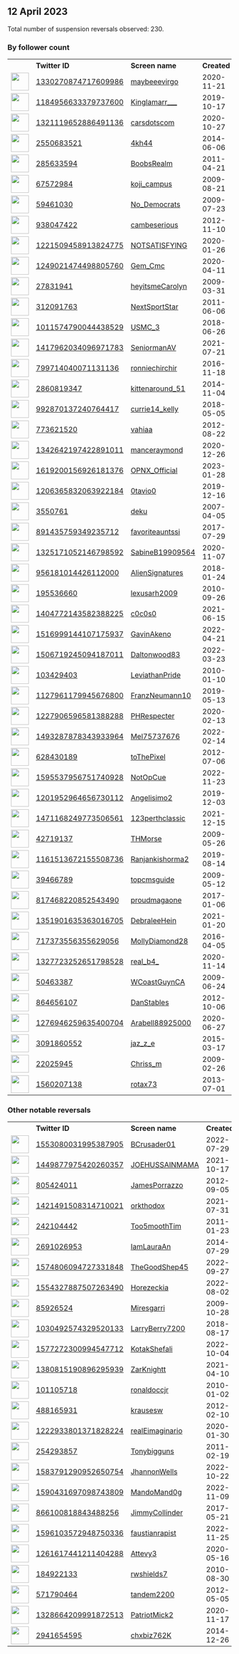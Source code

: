 
## 12 April 2023
Total number of suspension reversals observed: 230.

### By follower count
<table><tr><th></th><th align="left">Twitter ID</th><th align="left">Screen name</th>
<th align="left">Created</th><th align="left">Status</th><th align="left">Suspended</th><th align="left">Followers</th>
<tr><td><a href="https://pbs.twimg.com/profile_images/1641214587851661313/1FTo4uUq_normal.jpg"><img src="https://pbs.twimg.com/profile_images/1641214587851661313/1FTo4uUq_normal.jpg" width="40px" height="40px" align="center"/></a></td><td><a href="https://twitter.com/intent/user?user_id=1330270874717609986">1330270874717609986</a></td><td><a href="https://twitter.com/maybeeevirgo">maybeeevirgo</a></td><td>2020-11-21</td><td align="center"></td><td>2022-11-05</td><td>447878</td></tr>
<tr><td><a href="https://pbs.twimg.com/profile_images/1282580018447753216/Ev4MtjxX_normal.jpg"><img src="https://pbs.twimg.com/profile_images/1282580018447753216/Ev4MtjxX_normal.jpg" width="40px" height="40px" align="center"/></a></td><td><a href="https://twitter.com/intent/user?user_id=1184956633379737600">1184956633379737600</a></td><td><a href="https://twitter.com/Kinglamarr___">Kinglamarr___</a></td><td>2019-10-17</td><td align="center"></td><td></td><td>198983</td></tr>
<tr><td><a href="https://pbs.twimg.com/profile_images/1648021811198607361/J7CVxmVP_normal.png"><img src="https://pbs.twimg.com/profile_images/1648021811198607361/J7CVxmVP_normal.png" width="40px" height="40px" align="center"/></a></td><td><a href="https://twitter.com/intent/user?user_id=1321119652886491136">1321119652886491136</a></td><td><a href="https://twitter.com/carsdotscom">carsdotscom</a></td><td>2020-10-27</td><td align="center"></td><td></td><td>153203</td></tr>
<tr><td><a href="https://pbs.twimg.com/profile_images/1645733798959620096/HKoeCSY4_normal.jpg"><img src="https://pbs.twimg.com/profile_images/1645733798959620096/HKoeCSY4_normal.jpg" width="40px" height="40px" align="center"/></a></td><td><a href="https://twitter.com/intent/user?user_id=2550683521">2550683521</a></td><td><a href="https://twitter.com/4kh44">4kh44</a></td><td>2014-06-06</td><td align="center"></td><td>2022-09-25</td><td>116295</td></tr>
<tr><td><a href="https://pbs.twimg.com/profile_images/1444870564900974597/CREFpBm3_normal.jpg"><img src="https://pbs.twimg.com/profile_images/1444870564900974597/CREFpBm3_normal.jpg" width="40px" height="40px" align="center"/></a></td><td><a href="https://twitter.com/intent/user?user_id=285633594">285633594</a></td><td><a href="https://twitter.com/BoobsRealm">BoobsRealm</a></td><td>2011-04-21</td><td align="center"></td><td>2022-09-14</td><td>102483</td></tr>
<tr><td><a href="https://pbs.twimg.com/profile_images/1544245848413876224/tggP3I0v_normal.jpg"><img src="https://pbs.twimg.com/profile_images/1544245848413876224/tggP3I0v_normal.jpg" width="40px" height="40px" align="center"/></a></td><td><a href="https://twitter.com/intent/user?user_id=67572984">67572984</a></td><td><a href="https://twitter.com/koji_campus">koji_campus</a></td><td>2009-08-21</td><td align="center"></td><td>2023-02-16</td><td>77113</td></tr>
<tr><td><a href="https://pbs.twimg.com/profile_images/1282306882099650561/c6HpmZij_normal.jpg"><img src="https://pbs.twimg.com/profile_images/1282306882099650561/c6HpmZij_normal.jpg" width="40px" height="40px" align="center"/></a></td><td><a href="https://twitter.com/intent/user?user_id=59461030">59461030</a></td><td><a href="https://twitter.com/No_Democrats">No_Democrats</a></td><td>2009-07-23</td><td align="center"></td><td></td><td>70866</td></tr>
<tr><td><a href="https://pbs.twimg.com/profile_images/1641943358636474368/7apDRtDL_normal.jpg"><img src="https://pbs.twimg.com/profile_images/1641943358636474368/7apDRtDL_normal.jpg" width="40px" height="40px" align="center"/></a></td><td><a href="https://twitter.com/intent/user?user_id=938047422">938047422</a></td><td><a href="https://twitter.com/cambeserious">cambeserious</a></td><td>2012-11-10</td><td align="center"></td><td></td><td>70286</td></tr>
<tr><td><a href="https://pbs.twimg.com/profile_images/1221512137471905792/w1Lfl4OY_normal.jpg"><img src="https://pbs.twimg.com/profile_images/1221512137471905792/w1Lfl4OY_normal.jpg" width="40px" height="40px" align="center"/></a></td><td><a href="https://twitter.com/intent/user?user_id=1221509458913824775">1221509458913824775</a></td><td><a href="https://twitter.com/NOTSATISFYlNG">NOTSATISFYlNG</a></td><td>2020-01-26</td><td align="center"></td><td></td><td>69301</td></tr>
<tr><td><a href="https://pbs.twimg.com/profile_images/1464638063645179904/Pfg7T0HX_normal.jpg"><img src="https://pbs.twimg.com/profile_images/1464638063645179904/Pfg7T0HX_normal.jpg" width="40px" height="40px" align="center"/></a></td><td><a href="https://twitter.com/intent/user?user_id=1249021474498805760">1249021474498805760</a></td><td><a href="https://twitter.com/Gem_Cmc">Gem_Cmc</a></td><td>2020-04-11</td><td align="center">🚫</td><td>2023-04-10</td><td>47523</td></tr>
<tr><td><a href="https://pbs.twimg.com/profile_images/1649375153573474304/rAJpOMK0_normal.jpg"><img src="https://pbs.twimg.com/profile_images/1649375153573474304/rAJpOMK0_normal.jpg" width="40px" height="40px" align="center"/></a></td><td><a href="https://twitter.com/intent/user?user_id=27831941">27831941</a></td><td><a href="https://twitter.com/heyitsmeCarolyn">heyitsmeCarolyn</a></td><td>2009-03-31</td><td align="center"></td><td></td><td>45558</td></tr>
<tr><td><a href="https://pbs.twimg.com/profile_images/378800000807822561/a1f36059181b56ff59765f8b22e9557c_normal.jpeg"><img src="https://pbs.twimg.com/profile_images/378800000807822561/a1f36059181b56ff59765f8b22e9557c_normal.jpeg" width="40px" height="40px" align="center"/></a></td><td><a href="https://twitter.com/intent/user?user_id=312091763">312091763</a></td><td><a href="https://twitter.com/NextSportStar">NextSportStar</a></td><td>2011-06-06</td><td align="center"></td><td></td><td>39119</td></tr>
<tr><td><a href="https://pbs.twimg.com/profile_images/1329085609072214017/nZqCu3_m_normal.jpg"><img src="https://pbs.twimg.com/profile_images/1329085609072214017/nZqCu3_m_normal.jpg" width="40px" height="40px" align="center"/></a></td><td><a href="https://twitter.com/intent/user?user_id=1011574790044438529">1011574790044438529</a></td><td><a href="https://twitter.com/USMC_3">USMC_3</a></td><td>2018-06-26</td><td align="center"></td><td></td><td>32390</td></tr>
<tr><td><a href="https://pbs.twimg.com/profile_images/1547593621636931584/MTn32svC_normal.jpg"><img src="https://pbs.twimg.com/profile_images/1547593621636931584/MTn32svC_normal.jpg" width="40px" height="40px" align="center"/></a></td><td><a href="https://twitter.com/intent/user?user_id=1417962034096971783">1417962034096971783</a></td><td><a href="https://twitter.com/SeniormanAV">SeniormanAV</a></td><td>2021-07-21</td><td align="center"></td><td></td><td>32128</td></tr>
<tr><td><a href="https://pbs.twimg.com/profile_images/1636066467455041540/alL4Lw-r_normal.jpg"><img src="https://pbs.twimg.com/profile_images/1636066467455041540/alL4Lw-r_normal.jpg" width="40px" height="40px" align="center"/></a></td><td><a href="https://twitter.com/intent/user?user_id=799714040071131136">799714040071131136</a></td><td><a href="https://twitter.com/ronniechirchir">ronniechirchir</a></td><td>2016-11-18</td><td align="center"></td><td></td><td>28351</td></tr>
<tr><td><a href="https://pbs.twimg.com/profile_images/1257406964352548865/O-IAgg9X_normal.jpg"><img src="https://pbs.twimg.com/profile_images/1257406964352548865/O-IAgg9X_normal.jpg" width="40px" height="40px" align="center"/></a></td><td><a href="https://twitter.com/intent/user?user_id=2860819347">2860819347</a></td><td><a href="https://twitter.com/kittenaround_51">kittenaround_51</a></td><td>2014-11-04</td><td align="center"></td><td></td><td>28158</td></tr>
<tr><td><a href="https://pbs.twimg.com/profile_images/1647038936668315651/a5rTB7GQ_normal.jpg"><img src="https://pbs.twimg.com/profile_images/1647038936668315651/a5rTB7GQ_normal.jpg" width="40px" height="40px" align="center"/></a></td><td><a href="https://twitter.com/intent/user?user_id=992870137240764417">992870137240764417</a></td><td><a href="https://twitter.com/currie14_kelly">currie14_kelly</a></td><td>2018-05-05</td><td align="center"></td><td></td><td>26415</td></tr>
<tr><td><a href="https://pbs.twimg.com/profile_images/1631348423440969730/_5geE-kf_normal.jpg"><img src="https://pbs.twimg.com/profile_images/1631348423440969730/_5geE-kf_normal.jpg" width="40px" height="40px" align="center"/></a></td><td><a href="https://twitter.com/intent/user?user_id=773621520">773621520</a></td><td><a href="https://twitter.com/vahiaa">vahiaa</a></td><td>2012-08-22</td><td align="center"></td><td></td><td>20049</td></tr>
<tr><td><a href="https://pbs.twimg.com/profile_images/1536481319433261058/ICnueqPF_normal.jpg"><img src="https://pbs.twimg.com/profile_images/1536481319433261058/ICnueqPF_normal.jpg" width="40px" height="40px" align="center"/></a></td><td><a href="https://twitter.com/intent/user?user_id=1342642197422891011">1342642197422891011</a></td><td><a href="https://twitter.com/manceraymond">manceraymond</a></td><td>2020-12-26</td><td align="center">🔒</td><td>2022-08-04</td><td>15067</td></tr>
<tr><td><a href="https://pbs.twimg.com/profile_images/1642817524470550528/iNyvO9w6_normal.jpg"><img src="https://pbs.twimg.com/profile_images/1642817524470550528/iNyvO9w6_normal.jpg" width="40px" height="40px" align="center"/></a></td><td><a href="https://twitter.com/intent/user?user_id=1619200156926181376">1619200156926181376</a></td><td><a href="https://twitter.com/OPNX_Official">OPNX_Official</a></td><td>2023-01-28</td><td align="center"></td><td>2023-04-07</td><td>14942</td></tr>
<tr><td><a href="https://pbs.twimg.com/profile_images/1293725258151792640/-mDSLpoN_normal.jpg"><img src="https://pbs.twimg.com/profile_images/1293725258151792640/-mDSLpoN_normal.jpg" width="40px" height="40px" align="center"/></a></td><td><a href="https://twitter.com/intent/user?user_id=1206365832063922184">1206365832063922184</a></td><td><a href="https://twitter.com/0tavio0">0tavio0</a></td><td>2019-12-16</td><td align="center"></td><td></td><td>14358</td></tr>
<tr><td><a href="https://pbs.twimg.com/profile_images/1640666929655316482/xN61R7M8_normal.jpg"><img src="https://pbs.twimg.com/profile_images/1640666929655316482/xN61R7M8_normal.jpg" width="40px" height="40px" align="center"/></a></td><td><a href="https://twitter.com/intent/user?user_id=3550761">3550761</a></td><td><a href="https://twitter.com/deku">deku</a></td><td>2007-04-05</td><td align="center"></td><td></td><td>12850</td></tr>
<tr><td><a href="https://pbs.twimg.com/profile_images/1647566735967498240/nn53s5p0_normal.jpg"><img src="https://pbs.twimg.com/profile_images/1647566735967498240/nn53s5p0_normal.jpg" width="40px" height="40px" align="center"/></a></td><td><a href="https://twitter.com/intent/user?user_id=891435759349235712">891435759349235712</a></td><td><a href="https://twitter.com/favoriteauntssi">favoriteauntssi</a></td><td>2017-07-29</td><td align="center"></td><td></td><td>12723</td></tr>
<tr><td><a href="https://pbs.twimg.com/profile_images/1633484668413571073/cJ7-KZkP_normal.jpg"><img src="https://pbs.twimg.com/profile_images/1633484668413571073/cJ7-KZkP_normal.jpg" width="40px" height="40px" align="center"/></a></td><td><a href="https://twitter.com/intent/user?user_id=1325171052146798592">1325171052146798592</a></td><td><a href="https://twitter.com/SabineB19909564">SabineB19909564</a></td><td>2020-11-07</td><td align="center"></td><td>2023-04-03</td><td>12074</td></tr>
<tr><td><a href="https://pbs.twimg.com/profile_images/1646263460144062469/HAmzBpPu_normal.jpg"><img src="https://pbs.twimg.com/profile_images/1646263460144062469/HAmzBpPu_normal.jpg" width="40px" height="40px" align="center"/></a></td><td><a href="https://twitter.com/intent/user?user_id=956181014426112000">956181014426112000</a></td><td><a href="https://twitter.com/AlienSignatures">AlienSignatures</a></td><td>2018-01-24</td><td align="center"></td><td>2022-07-27</td><td>11878</td></tr>
<tr><td><a href="https://pbs.twimg.com/profile_images/779467835722633217/XDll_7xi_normal.jpg"><img src="https://pbs.twimg.com/profile_images/779467835722633217/XDll_7xi_normal.jpg" width="40px" height="40px" align="center"/></a></td><td><a href="https://twitter.com/intent/user?user_id=195536660">195536660</a></td><td><a href="https://twitter.com/lexusarh2009">lexusarh2009</a></td><td>2010-09-26</td><td align="center"></td><td></td><td>11645</td></tr>
<tr><td><a href="https://pbs.twimg.com/profile_images/1646848535738871808/7K0iOasd_normal.jpg"><img src="https://pbs.twimg.com/profile_images/1646848535738871808/7K0iOasd_normal.jpg" width="40px" height="40px" align="center"/></a></td><td><a href="https://twitter.com/intent/user?user_id=1404772143582388225">1404772143582388225</a></td><td><a href="https://twitter.com/c0c0s0">c0c0s0</a></td><td>2021-06-15</td><td align="center">🔒</td><td>2022-07-16</td><td>11184</td></tr>
<tr><td><a href="https://pbs.twimg.com/profile_images/1647781460768862208/v7DM7tte_normal.jpg"><img src="https://pbs.twimg.com/profile_images/1647781460768862208/v7DM7tte_normal.jpg" width="40px" height="40px" align="center"/></a></td><td><a href="https://twitter.com/intent/user?user_id=1516999144107175937">1516999144107175937</a></td><td><a href="https://twitter.com/GavinAkeno">GavinAkeno</a></td><td>2022-04-21</td><td align="center"></td><td>2023-03-20</td><td>11089</td></tr>
<tr><td><a href="https://pbs.twimg.com/profile_images/1616675904410771456/G_8tcyHv_normal.jpg"><img src="https://pbs.twimg.com/profile_images/1616675904410771456/G_8tcyHv_normal.jpg" width="40px" height="40px" align="center"/></a></td><td><a href="https://twitter.com/intent/user?user_id=1506719245094187011">1506719245094187011</a></td><td><a href="https://twitter.com/Daltonwood83">Daltonwood83</a></td><td>2022-03-23</td><td align="center"></td><td>2023-04-04</td><td>10616</td></tr>
<tr><td><a href="https://pbs.twimg.com/profile_images/417769735489880064/5ILUe4xd_normal.jpeg"><img src="https://pbs.twimg.com/profile_images/417769735489880064/5ILUe4xd_normal.jpeg" width="40px" height="40px" align="center"/></a></td><td><a href="https://twitter.com/intent/user?user_id=103429403">103429403</a></td><td><a href="https://twitter.com/LeviathanPride">LeviathanPride</a></td><td>2010-01-10</td><td align="center">🔒</td><td></td><td>8429</td></tr>
<tr><td><a href="https://pbs.twimg.com/profile_images/1128021189518135296/_Czqm3hE_normal.jpg"><img src="https://pbs.twimg.com/profile_images/1128021189518135296/_Czqm3hE_normal.jpg" width="40px" height="40px" align="center"/></a></td><td><a href="https://twitter.com/intent/user?user_id=1127961179945676800">1127961179945676800</a></td><td><a href="https://twitter.com/FranzNeumann10">FranzNeumann10</a></td><td>2019-05-13</td><td align="center"></td><td></td><td>6916</td></tr>
<tr><td><a href="https://pbs.twimg.com/profile_images/1246454252500811777/XxKwYCXj_normal.jpg"><img src="https://pbs.twimg.com/profile_images/1246454252500811777/XxKwYCXj_normal.jpg" width="40px" height="40px" align="center"/></a></td><td><a href="https://twitter.com/intent/user?user_id=1227906596581388288">1227906596581388288</a></td><td><a href="https://twitter.com/PHRespecter">PHRespecter</a></td><td>2020-02-13</td><td align="center"></td><td>2022-04-02</td><td>6131</td></tr>
<tr><td><a href="https://pbs.twimg.com/profile_images/1646132160745668608/ILME319h_normal.jpg"><img src="https://pbs.twimg.com/profile_images/1646132160745668608/ILME319h_normal.jpg" width="40px" height="40px" align="center"/></a></td><td><a href="https://twitter.com/intent/user?user_id=1493287878343933964">1493287878343933964</a></td><td><a href="https://twitter.com/Mel75737676">Mel75737676</a></td><td>2022-02-14</td><td align="center"></td><td>2023-04-03</td><td>5749</td></tr>
<tr><td><a href="https://pbs.twimg.com/profile_images/1267506112007409664/SVNXfCVb_normal.jpg"><img src="https://pbs.twimg.com/profile_images/1267506112007409664/SVNXfCVb_normal.jpg" width="40px" height="40px" align="center"/></a></td><td><a href="https://twitter.com/intent/user?user_id=628430189">628430189</a></td><td><a href="https://twitter.com/toThePixel">toThePixel</a></td><td>2012-07-06</td><td align="center"></td><td>2023-01-24</td><td>4958</td></tr>
<tr><td><a href="https://pbs.twimg.com/profile_images/1631354771419324430/on0gNr4o_normal.jpg"><img src="https://pbs.twimg.com/profile_images/1631354771419324430/on0gNr4o_normal.jpg" width="40px" height="40px" align="center"/></a></td><td><a href="https://twitter.com/intent/user?user_id=1595537956751740928">1595537956751740928</a></td><td><a href="https://twitter.com/NotOpCue">NotOpCue</a></td><td>2022-11-23</td><td align="center"></td><td>2023-04-04</td><td>4784</td></tr>
<tr><td><a href="https://pbs.twimg.com/profile_images/1376539462189060099/7sf6xn4I_normal.jpg"><img src="https://pbs.twimg.com/profile_images/1376539462189060099/7sf6xn4I_normal.jpg" width="40px" height="40px" align="center"/></a></td><td><a href="https://twitter.com/intent/user?user_id=1201952964656730112">1201952964656730112</a></td><td><a href="https://twitter.com/Angelisimo2">Angelisimo2</a></td><td>2019-12-03</td><td align="center"></td><td></td><td>4662</td></tr>
<tr><td><a href="https://pbs.twimg.com/profile_images/1639884633927204870/CiyauWNj_normal.jpg"><img src="https://pbs.twimg.com/profile_images/1639884633927204870/CiyauWNj_normal.jpg" width="40px" height="40px" align="center"/></a></td><td><a href="https://twitter.com/intent/user?user_id=1471168249773506561">1471168249773506561</a></td><td><a href="https://twitter.com/123perthclassic">123perthclassic</a></td><td>2021-12-15</td><td align="center"></td><td>2022-12-11</td><td>4134</td></tr>
<tr><td><a href="https://pbs.twimg.com/profile_images/1201157013411172352/d3uLiz-U_normal.png"><img src="https://pbs.twimg.com/profile_images/1201157013411172352/d3uLiz-U_normal.png" width="40px" height="40px" align="center"/></a></td><td><a href="https://twitter.com/intent/user?user_id=42719137">42719137</a></td><td><a href="https://twitter.com/THMorse">THMorse</a></td><td>2009-05-26</td><td align="center"></td><td></td><td>3950</td></tr>
<tr><td><a href="https://pbs.twimg.com/profile_images/1340522091804651521/1mDlE4-V_normal.jpg"><img src="https://pbs.twimg.com/profile_images/1340522091804651521/1mDlE4-V_normal.jpg" width="40px" height="40px" align="center"/></a></td><td><a href="https://twitter.com/intent/user?user_id=1161513672155508736">1161513672155508736</a></td><td><a href="https://twitter.com/Ranjankishorma2">Ranjankishorma2</a></td><td>2019-08-14</td><td align="center"></td><td></td><td>3629</td></tr>
<tr><td><a href="https://pbs.twimg.com/profile_images/1613429395791966208/GWnSAW6U_normal.jpg"><img src="https://pbs.twimg.com/profile_images/1613429395791966208/GWnSAW6U_normal.jpg" width="40px" height="40px" align="center"/></a></td><td><a href="https://twitter.com/intent/user?user_id=39466789">39466789</a></td><td><a href="https://twitter.com/topcmsguide">topcmsguide</a></td><td>2009-05-12</td><td align="center"></td><td>2023-01-16</td><td>3445</td></tr>
<tr><td><a href="https://pbs.twimg.com/profile_images/1646124875583561728/f1jADq_7_normal.jpg"><img src="https://pbs.twimg.com/profile_images/1646124875583561728/f1jADq_7_normal.jpg" width="40px" height="40px" align="center"/></a></td><td><a href="https://twitter.com/intent/user?user_id=817468220852543490">817468220852543490</a></td><td><a href="https://twitter.com/proudmagaone">proudmagaone</a></td><td>2017-01-06</td><td align="center"></td><td></td><td>3398</td></tr>
<tr><td><a href="https://pbs.twimg.com/profile_images/1396897050592088065/AZRNGeP0_normal.jpg"><img src="https://pbs.twimg.com/profile_images/1396897050592088065/AZRNGeP0_normal.jpg" width="40px" height="40px" align="center"/></a></td><td><a href="https://twitter.com/intent/user?user_id=1351901635363016705">1351901635363016705</a></td><td><a href="https://twitter.com/DebraleeHein">DebraleeHein</a></td><td>2021-01-20</td><td align="center"></td><td>2023-04-05</td><td>3343</td></tr>
<tr><td><a href="https://pbs.twimg.com/profile_images/717709017817161728/KDJ5CCNT_normal.jpg"><img src="https://pbs.twimg.com/profile_images/717709017817161728/KDJ5CCNT_normal.jpg" width="40px" height="40px" align="center"/></a></td><td><a href="https://twitter.com/intent/user?user_id=717373556355629056">717373556355629056</a></td><td><a href="https://twitter.com/MollyDiamond28">MollyDiamond28</a></td><td>2016-04-05</td><td align="center"></td><td></td><td>3314</td></tr>
<tr><td><a href="https://pbs.twimg.com/profile_images/1412754654090379265/i577Ix1O_normal.jpg"><img src="https://pbs.twimg.com/profile_images/1412754654090379265/i577Ix1O_normal.jpg" width="40px" height="40px" align="center"/></a></td><td><a href="https://twitter.com/intent/user?user_id=1327723252651798528">1327723252651798528</a></td><td><a href="https://twitter.com/real_b4_">real_b4_</a></td><td>2020-11-14</td><td align="center"></td><td>2022-08-23</td><td>3307</td></tr>
<tr><td><a href="https://pbs.twimg.com/profile_images/525026809918660608/jZ5Gx0_r_normal.jpeg"><img src="https://pbs.twimg.com/profile_images/525026809918660608/jZ5Gx0_r_normal.jpeg" width="40px" height="40px" align="center"/></a></td><td><a href="https://twitter.com/intent/user?user_id=50463387">50463387</a></td><td><a href="https://twitter.com/WCoastGuynCA">WCoastGuynCA</a></td><td>2009-06-24</td><td align="center"></td><td>2023-04-01</td><td>3088</td></tr>
<tr><td><a href="https://pbs.twimg.com/profile_images/1621175216666824706/GtYhYRQa_normal.jpg"><img src="https://pbs.twimg.com/profile_images/1621175216666824706/GtYhYRQa_normal.jpg" width="40px" height="40px" align="center"/></a></td><td><a href="https://twitter.com/intent/user?user_id=864656107">864656107</a></td><td><a href="https://twitter.com/DanStables">DanStables</a></td><td>2012-10-06</td><td align="center"></td><td>2023-03-15</td><td>3061</td></tr>
<tr><td><a href="https://pbs.twimg.com/profile_images/1303337141527699456/uIn38A2V_normal.jpg"><img src="https://pbs.twimg.com/profile_images/1303337141527699456/uIn38A2V_normal.jpg" width="40px" height="40px" align="center"/></a></td><td><a href="https://twitter.com/intent/user?user_id=1276946259635400704">1276946259635400704</a></td><td><a href="https://twitter.com/Arabell88925000">Arabell88925000</a></td><td>2020-06-27</td><td align="center"></td><td>2022-10-25</td><td>2920</td></tr>
<tr><td><a href="https://pbs.twimg.com/profile_images/1006001772425596928/bnSEEk5a_normal.jpg"><img src="https://pbs.twimg.com/profile_images/1006001772425596928/bnSEEk5a_normal.jpg" width="40px" height="40px" align="center"/></a></td><td><a href="https://twitter.com/intent/user?user_id=3091860552">3091860552</a></td><td><a href="https://twitter.com/jaz_z_e">jaz_z_e</a></td><td>2015-03-17</td><td align="center"></td><td>2023-01-19</td><td>2589</td></tr>
<tr><td><a href="https://pbs.twimg.com/profile_images/951479231216791553/RRfqQF37_normal.jpg"><img src="https://pbs.twimg.com/profile_images/951479231216791553/RRfqQF37_normal.jpg" width="40px" height="40px" align="center"/></a></td><td><a href="https://twitter.com/intent/user?user_id=22025945">22025945</a></td><td><a href="https://twitter.com/Chriss_m">Chriss_m</a></td><td>2009-02-26</td><td align="center"></td><td>2022-10-09</td><td>2566</td></tr>
<tr><td><a href="https://pbs.twimg.com/profile_images/1135093325520941056/Ok4E5F8z_normal.jpg"><img src="https://pbs.twimg.com/profile_images/1135093325520941056/Ok4E5F8z_normal.jpg" width="40px" height="40px" align="center"/></a></td><td><a href="https://twitter.com/intent/user?user_id=1560207138">1560207138</a></td><td><a href="https://twitter.com/rotax73">rotax73</a></td><td>2013-07-01</td><td align="center"></td><td>2022-03-06</td><td>2542</td></tr>
</table>

### Other notable reversals
<table><tr><th></th><th align="left">Twitter ID</th><th align="left">Screen name</th>
<th align="left">Created</th><th align="left">Status</th><th align="left">Suspended</th><th align="left">Followers</th>
<tr><td><a href="https://pbs.twimg.com/profile_images/1646244671763496960/EwsNXIAZ_normal.jpg"><img src="https://pbs.twimg.com/profile_images/1646244671763496960/EwsNXIAZ_normal.jpg" width="40px" height="40px" align="center"/></a></td><td><a href="https://twitter.com/intent/user?user_id=1553080031995387905">1553080031995387905</a></td><td><a href="https://twitter.com/BCrusader01">BCrusader01</a></td><td>2022-07-29</td><td align="center">👋</td><td>2022-08-18</td><td>239</td></tr>
<tr><td><a href="https://pbs.twimg.com/profile_images/1584599248171110408/6Q9EmIy-_normal.jpg"><img src="https://pbs.twimg.com/profile_images/1584599248171110408/6Q9EmIy-_normal.jpg" width="40px" height="40px" align="center"/></a></td><td><a href="https://twitter.com/intent/user?user_id=1449877975420260357">1449877975420260357</a></td><td><a href="https://twitter.com/JOEHUSSAINMAMA">JOEHUSSAINMAMA</a></td><td>2021-10-17</td><td align="center"></td><td>2023-04-11</td><td>185</td></tr>
<tr><td><a href="https://pbs.twimg.com/profile_images/1497132214450020356/YDqO7GQ0_normal.jpg"><img src="https://pbs.twimg.com/profile_images/1497132214450020356/YDqO7GQ0_normal.jpg" width="40px" height="40px" align="center"/></a></td><td><a href="https://twitter.com/intent/user?user_id=805424011">805424011</a></td><td><a href="https://twitter.com/JamesPorrazzo">JamesPorrazzo</a></td><td>2012-09-05</td><td align="center"></td><td>2023-04-05</td><td>1872</td></tr>
<tr><td><a href="https://pbs.twimg.com/profile_images/1526134199220150272/52WuIZqQ_normal.jpg"><img src="https://pbs.twimg.com/profile_images/1526134199220150272/52WuIZqQ_normal.jpg" width="40px" height="40px" align="center"/></a></td><td><a href="https://twitter.com/intent/user?user_id=1421491508314710021">1421491508314710021</a></td><td><a href="https://twitter.com/orkthodox">orkthodox</a></td><td>2021-07-31</td><td align="center"></td><td>2023-01-03</td><td>226</td></tr>
<tr><td><a href="https://pbs.twimg.com/profile_images/1634244134025216017/YkdSTH4k_normal.jpg"><img src="https://pbs.twimg.com/profile_images/1634244134025216017/YkdSTH4k_normal.jpg" width="40px" height="40px" align="center"/></a></td><td><a href="https://twitter.com/intent/user?user_id=242104442">242104442</a></td><td><a href="https://twitter.com/Too5moothTim">Too5moothTim</a></td><td>2011-01-23</td><td align="center"></td><td>2023-03-22</td><td>178</td></tr>
<tr><td><a href="https://pbs.twimg.com/profile_images/1640848424257081344/5gn3BJ4m_normal.jpg"><img src="https://pbs.twimg.com/profile_images/1640848424257081344/5gn3BJ4m_normal.jpg" width="40px" height="40px" align="center"/></a></td><td><a href="https://twitter.com/intent/user?user_id=2691026953">2691026953</a></td><td><a href="https://twitter.com/IamLauraAn">IamLauraAn</a></td><td>2014-07-29</td><td align="center"></td><td>2023-04-03</td><td>23</td></tr>
<tr><td><a href="https://pbs.twimg.com/profile_images/1580601945269600256/HF-wg27T_normal.jpg"><img src="https://pbs.twimg.com/profile_images/1580601945269600256/HF-wg27T_normal.jpg" width="40px" height="40px" align="center"/></a></td><td><a href="https://twitter.com/intent/user?user_id=1574806094727331848">1574806094727331848</a></td><td><a href="https://twitter.com/TheGoodShep45">TheGoodShep45</a></td><td>2022-09-27</td><td align="center"></td><td>2022-11-23</td><td>605</td></tr>
<tr><td><a href="https://pbs.twimg.com/profile_images/1647446176311152641/G_0cEsSu_normal.jpg"><img src="https://pbs.twimg.com/profile_images/1647446176311152641/G_0cEsSu_normal.jpg" width="40px" height="40px" align="center"/></a></td><td><a href="https://twitter.com/intent/user?user_id=1554327887507263490">1554327887507263490</a></td><td><a href="https://twitter.com/Horezeckia">Horezeckia</a></td><td>2022-08-02</td><td align="center"></td><td>2023-01-14</td><td>76</td></tr>
<tr><td><a href="https://pbs.twimg.com/profile_images/1639990529910886401/hyrZWD-L_normal.jpg"><img src="https://pbs.twimg.com/profile_images/1639990529910886401/hyrZWD-L_normal.jpg" width="40px" height="40px" align="center"/></a></td><td><a href="https://twitter.com/intent/user?user_id=85926524">85926524</a></td><td><a href="https://twitter.com/Miresgarri">Miresgarri</a></td><td>2009-10-28</td><td align="center"></td><td>2023-04-02</td><td>467</td></tr>
<tr><td><a href="https://pbs.twimg.com/profile_images/1618356018295054338/7i_0YVvO_normal.jpg"><img src="https://pbs.twimg.com/profile_images/1618356018295054338/7i_0YVvO_normal.jpg" width="40px" height="40px" align="center"/></a></td><td><a href="https://twitter.com/intent/user?user_id=1030492574329520133">1030492574329520133</a></td><td><a href="https://twitter.com/LarryBerry7200">LarryBerry7200</a></td><td>2018-08-17</td><td align="center"></td><td>2023-04-04</td><td>744</td></tr>
<tr><td><a href="https://pbs.twimg.com/profile_images/1577273274324631553/E2Lpewur_normal.jpg"><img src="https://pbs.twimg.com/profile_images/1577273274324631553/E2Lpewur_normal.jpg" width="40px" height="40px" align="center"/></a></td><td><a href="https://twitter.com/intent/user?user_id=1577272300994547712">1577272300994547712</a></td><td><a href="https://twitter.com/KotakShefali">KotakShefali</a></td><td>2022-10-04</td><td align="center"></td><td>2022-11-25</td><td>387</td></tr>
<tr><td><a href="https://pbs.twimg.com/profile_images/1650370956060422144/ppmCsb4o_normal.jpg"><img src="https://pbs.twimg.com/profile_images/1650370956060422144/ppmCsb4o_normal.jpg" width="40px" height="40px" align="center"/></a></td><td><a href="https://twitter.com/intent/user?user_id=1380815190896295939">1380815190896295939</a></td><td><a href="https://twitter.com/ZarKnightt">ZarKnightt</a></td><td>2021-04-10</td><td align="center"></td><td>2022-11-20</td><td>76</td></tr>
<tr><td><a href="https://pbs.twimg.com/profile_images/1644396540071485444/vrLDmrkj_normal.jpg"><img src="https://pbs.twimg.com/profile_images/1644396540071485444/vrLDmrkj_normal.jpg" width="40px" height="40px" align="center"/></a></td><td><a href="https://twitter.com/intent/user?user_id=101105718">101105718</a></td><td><a href="https://twitter.com/ronaldoccjr">ronaldoccjr</a></td><td>2010-01-02</td><td align="center"></td><td>2023-04-03</td><td>85</td></tr>
<tr><td><a href="https://pbs.twimg.com/profile_images/1642690013845684230/-5ts3lvi_normal.jpg"><img src="https://pbs.twimg.com/profile_images/1642690013845684230/-5ts3lvi_normal.jpg" width="40px" height="40px" align="center"/></a></td><td><a href="https://twitter.com/intent/user?user_id=488165931">488165931</a></td><td><a href="https://twitter.com/krausesw">krausesw</a></td><td>2012-02-10</td><td align="center"></td><td>2023-04-05</td><td>21</td></tr>
<tr><td><a href="https://pbs.twimg.com/profile_images/1646109921123921920/iGkG9cAE_normal.jpg"><img src="https://pbs.twimg.com/profile_images/1646109921123921920/iGkG9cAE_normal.jpg" width="40px" height="40px" align="center"/></a></td><td><a href="https://twitter.com/intent/user?user_id=1222933801371828224">1222933801371828224</a></td><td><a href="https://twitter.com/realEimaginario">realEimaginario</a></td><td>2020-01-30</td><td align="center"></td><td>2023-04-02</td><td>360</td></tr>
<tr><td><a href="https://pbs.twimg.com/profile_images/1646075544251817986/oouAL2Gn_normal.jpg"><img src="https://pbs.twimg.com/profile_images/1646075544251817986/oouAL2Gn_normal.jpg" width="40px" height="40px" align="center"/></a></td><td><a href="https://twitter.com/intent/user?user_id=254293857">254293857</a></td><td><a href="https://twitter.com/Tonybigguns">Tonybigguns</a></td><td>2011-02-19</td><td align="center"></td><td>2023-04-04</td><td>124</td></tr>
<tr><td><a href="https://pbs.twimg.com/profile_images/1583792520605073411/3miA71V4_normal.png"><img src="https://pbs.twimg.com/profile_images/1583792520605073411/3miA71V4_normal.png" width="40px" height="40px" align="center"/></a></td><td><a href="https://twitter.com/intent/user?user_id=1583791290952650754">1583791290952650754</a></td><td><a href="https://twitter.com/JhannonWells">JhannonWells</a></td><td>2022-10-22</td><td align="center"></td><td>2023-03-02</td><td>250</td></tr>
<tr><td><a href="https://pbs.twimg.com/profile_images/1607712389901828098/2nGWzde6_normal.jpg"><img src="https://pbs.twimg.com/profile_images/1607712389901828098/2nGWzde6_normal.jpg" width="40px" height="40px" align="center"/></a></td><td><a href="https://twitter.com/intent/user?user_id=1590431697098743809">1590431697098743809</a></td><td><a href="https://twitter.com/MandoMand0g">MandoMand0g</a></td><td>2022-11-09</td><td align="center"></td><td>2023-01-07</td><td>100</td></tr>
<tr><td><a href="https://pbs.twimg.com/profile_images/1258408140250533889/Pi-RvMwv_normal.jpg"><img src="https://pbs.twimg.com/profile_images/1258408140250533889/Pi-RvMwv_normal.jpg" width="40px" height="40px" align="center"/></a></td><td><a href="https://twitter.com/intent/user?user_id=866100818843488256">866100818843488256</a></td><td><a href="https://twitter.com/JimmyCollinder">JimmyCollinder</a></td><td>2017-05-21</td><td align="center"></td><td>2023-03-27</td><td>13</td></tr>
<tr><td><a href="https://pbs.twimg.com/profile_images/1644057438880923650/frecNZhw_normal.jpg"><img src="https://pbs.twimg.com/profile_images/1644057438880923650/frecNZhw_normal.jpg" width="40px" height="40px" align="center"/></a></td><td><a href="https://twitter.com/intent/user?user_id=1596103572948750336">1596103572948750336</a></td><td><a href="https://twitter.com/faustianrapist">faustianrapist</a></td><td>2022-11-25</td><td align="center"></td><td>2023-04-04</td><td>109</td></tr>
<tr><td><a href="https://pbs.twimg.com/profile_images/1574811834124849152/dChWPTaM_normal.jpg"><img src="https://pbs.twimg.com/profile_images/1574811834124849152/dChWPTaM_normal.jpg" width="40px" height="40px" align="center"/></a></td><td><a href="https://twitter.com/intent/user?user_id=1261617441211404288">1261617441211404288</a></td><td><a href="https://twitter.com/Attevy3">Attevy3</a></td><td>2020-05-16</td><td align="center"></td><td>2023-03-20</td><td>1487</td></tr>
<tr><td><a href="https://pbs.twimg.com/profile_images/1639402494181748737/lgimYaAi_normal.jpg"><img src="https://pbs.twimg.com/profile_images/1639402494181748737/lgimYaAi_normal.jpg" width="40px" height="40px" align="center"/></a></td><td><a href="https://twitter.com/intent/user?user_id=184922133">184922133</a></td><td><a href="https://twitter.com/rwshields7">rwshields7</a></td><td>2010-08-30</td><td align="center">🔒</td><td>2023-03-27</td><td>70</td></tr>
<tr><td><a href="https://pbs.twimg.com/profile_images/1510360130902188040/sv-7Iwgs_normal.jpg"><img src="https://pbs.twimg.com/profile_images/1510360130902188040/sv-7Iwgs_normal.jpg" width="40px" height="40px" align="center"/></a></td><td><a href="https://twitter.com/intent/user?user_id=571790464">571790464</a></td><td><a href="https://twitter.com/tandem2200">tandem2200</a></td><td>2012-05-05</td><td align="center"></td><td>2022-11-17</td><td>69</td></tr>
<tr><td><a href="https://pbs.twimg.com/profile_images/1646459587535437825/lPnwkfC1_normal.jpg"><img src="https://pbs.twimg.com/profile_images/1646459587535437825/lPnwkfC1_normal.jpg" width="40px" height="40px" align="center"/></a></td><td><a href="https://twitter.com/intent/user?user_id=1328664209991872513">1328664209991872513</a></td><td><a href="https://twitter.com/PatriotMick2">PatriotMick2</a></td><td>2020-11-17</td><td align="center"></td><td>2023-01-18</td><td>153</td></tr>
<tr><td><a href="https://pbs.twimg.com/profile_images/1646002236386947073/mMUfzjPH_normal.jpg"><img src="https://pbs.twimg.com/profile_images/1646002236386947073/mMUfzjPH_normal.jpg" width="40px" height="40px" align="center"/></a></td><td><a href="https://twitter.com/intent/user?user_id=2941654595">2941654595</a></td><td><a href="https://twitter.com/chxbiz762K">chxbiz762K</a></td><td>2014-12-26</td><td align="center"></td><td>2023-03-22</td><td>272</td></tr>
</table>
